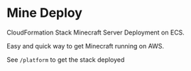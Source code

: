 # Mine Deploy

CloudFormation Stack Minecraft Server Deployment on ECS.

Easy and quick way to get Minecraft running on AWS.

See `/platform` to get the stack deployed
